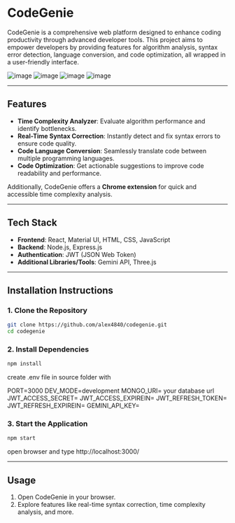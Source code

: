 # **CodeGenie**  
CodeGenie is a comprehensive web platform designed to enhance coding productivity through advanced developer tools. This project aims to empower developers by providing features for algorithm analysis, syntax error detection, language conversion, and code optimization, all wrapped in a user-friendly interface.

![image](https://github.com/user-attachments/assets/45476186-6c3c-4843-b095-cbc90bc8beda)
![image](https://github.com/user-attachments/assets/a0c26588-83a2-4d01-9ee2-91b7ac72ca97)
![image](https://github.com/user-attachments/assets/61e246c9-9210-436a-824e-a86a4353a5fd)
![image](https://github.com/user-attachments/assets/ccf81dfd-c01a-4451-a630-a6cd821a6c5c)

---

## **Features**  
- **Time Complexity Analyzer**: Evaluate algorithm performance and identify bottlenecks.  
- **Real-Time Syntax Correction**: Instantly detect and fix syntax errors to ensure code quality.  
- **Code Language Conversion**: Seamlessly translate code between multiple programming languages.  
- **Code Optimization**: Get actionable suggestions to improve code readability and performance.  

Additionally, CodeGenie offers a **Chrome extension** for quick and accessible time complexity analysis.  

---

## **Tech Stack**  
- **Frontend**: React, Material UI, HTML, CSS, JavaScript  
- **Backend**: Node.js, Express.js  
- **Authentication**: JWT (JSON Web Token)  
- **Additional Libraries/Tools**: Gemini API, Three.js  

---

## **Installation Instructions**

### **1. Clone the Repository**  
```bash
git clone https://github.com/alex4840/codegenie.git
cd codegenie
```

### **2. Install Dependencies**  
```bash
npm install
```
create .env file in source folder with 

PORT=3000
DEV_MODE=development
MONGO_URI= your database url
JWT_ACCESS_SECRET=
JWT_ACCESS_EXPIREIN=
JWT_REFRESH_TOKEN=
JWT_REFRESH_EXPIREIN=
GEMINI_API_KEY=

### **3. Start the Application**   
```bash
npm start
```
open browser and type http://localhost:3000/


---

## **Usage**  
1. Open CodeGenie in your browser.  
2. Explore features like real-time syntax correction, time complexity analysis, and more.  
